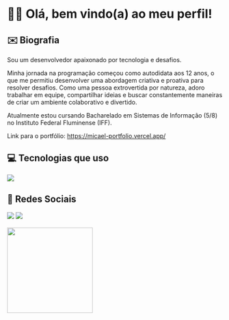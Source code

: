 <h1>👋🏻 Olá, bem vindo(a) ao meu perfil!</h1>

## ✉️&nbsp;Biografia
Sou um desenvolvedor apaixonado por tecnologia e desafios.

Minha jornada na programação começou como autodidata aos 12 anos, o que me permitiu desenvolver uma abordagem criativa e proativa para resolver desafios. Como uma pessoa extrovertida por natureza, adoro trabalhar em equipe, compartilhar ideias e buscar constantemente maneiras de criar um ambiente colaborativo e divertido.

Atualmente estou cursando Bacharelado em Sistemas de Informação (5/8) no Instituto Federal Fluminense (IFF).

Link para o portfólio: https://micael-portfolio.vercel.app/

## 💻&nbsp;Tecnologias que uso
<div style="display: inline_block">
    <img src="https://skillicons.dev/icons?i=javascript,typescript,react,nestjs,nodejs,prisma,postgres,mysql,git" />
  
## 👨&nbsp;Redes Sociais
<div>
 <a href="https://instagram.com/micaelgomes.dev" target="_blank"><img src="https://skillicons.dev/icons?i=instagram"/></a>
 <a href="https://www.linkedin.com/in/micaelgomestavares/" target="_blank"><img src="https://skillicons.dev/icons?i=linkedin"/></a>
</div>

<br>

<div style="display: inline_block">
  <a href="https://github.com/micaelgomestavares">
  <img height="200rem" src="https://github-readme-stats.vercel.app/api/top-langs/?username=micaelgomestavares&layout=compact&langs_count=7&theme=dark"/>

